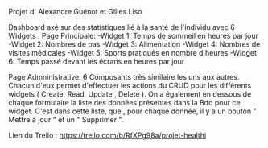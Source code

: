 Projet d' Alexandre Guénot et Gilles Liso

Dashboard axé sur des statistiques lié à la santé de l'individu avec 6 Widgets : 
Page Principale: 
-Widget 1: Temps de sommeil en heures par jour
-Widget 2: Nombres de pas
-Widget 3: Alimentation
-Widget 4: Nombres de visites médicales
-Widget 5: Sports pratiqués en nombre d'heures
-Widget 6: Temps passé devant les écrans en heures par jour

Page Admninistrative:
6 Composants très similaire les uns aux autres. 
Chacun d'eux permet d'effectuer les actions du CRUD pour les différents widgets ( Create, Read, Update , Delete ). On a également en dessous de chaque formulaire la liste des données présentes dans la Bdd pour ce widget. C'est dans cette liste, que , pour chaque donnée, il y a un bouton " Mettre à jour " et un " Supprimer ". 




Lien du Trello : 
https://trello.com/b/RfXPg98a/projet-healthi
